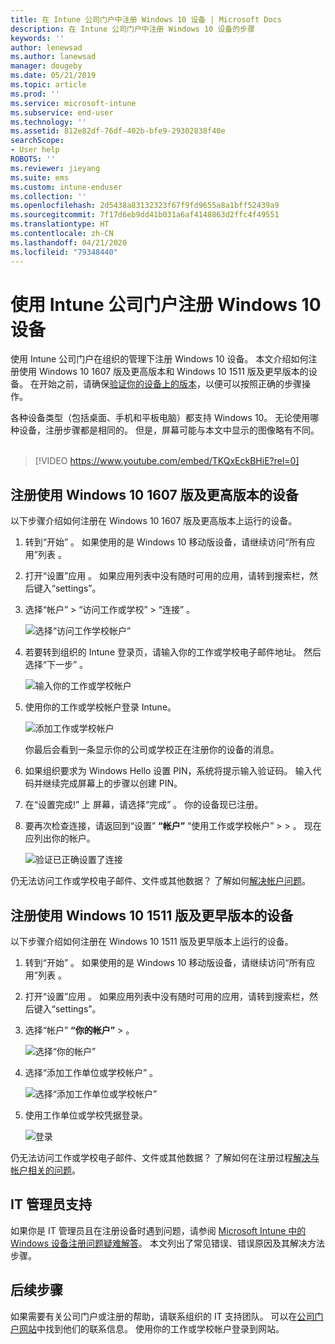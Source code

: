 ```yaml
---
title: 在 Intune 公司门户中注册 Windows 10 设备 | Microsoft Docs
description: 在 Intune 公司门户中注册 Windows 10 设备的步骤
keywords: ''
author: lenewsad
ms.author: lanewsad
manager: dougeby
ms.date: 05/21/2019
ms.topic: article
ms.prod: ''
ms.service: microsoft-intune
ms.subservice: end-user
ms.technology: ''
ms.assetid: 812e82df-76df-402b-bfe9-29302838f40e
searchScope:
- User help
ROBOTS: ''
ms.reviewer: jieyang
ms.suite: ems
ms.custom: intune-enduser
ms.collection: ''
ms.openlocfilehash: 2d5438a83132323f67f9fd9655a8a1bff52439a9
ms.sourcegitcommit: 7f17d6eb9dd41b031a6af4148863d2ffc4f49551
ms.translationtype: HT
ms.contentlocale: zh-CN
ms.lasthandoff: 04/21/2020
ms.locfileid: "79348440"
---
```

# <a name="enroll-windows-10-devices-with-intune-company-portal"></a>使用 Intune 公司门户注册 Windows 10 设备

使用 Intune 公司门户在组织的管理下注册 Windows 10 设备。 本文介绍如何注册使用 Windows 10 1607 版及更高版本和 Windows 10 1511 版及更早版本的设备。 在开始之前，请确保[验证你的设备上的版本](windows-enrollment-company-portal.md#find-windows-10-version-number)，以便可以按照正确的步骤操作。  

各种设备类型（包括桌面、手机和平板电脑）都支持 Windows 10。 无论使用哪种设备，注册步骤都是相同的。 但是，屏幕可能与本文中显示的图像略有不同。  
</br>
> [!VIDEO https://www.youtube.com/embed/TKQxEckBHiE?rel=0]

## <a name="enroll-windows-10-version-1607-and-later-device"></a>注册使用 Windows 10 1607 版及更高版本的设备 
以下步骤介绍如何注册在 Windows 10 1607 版及更高版本上运行的设备。  

1. 转到“开始”  。 如果使用的是 Windows 10 移动版设备，请继续访问“所有应用”列表  。

2. 打开“设置”应用  。 如果应用列表中没有随时可用的应用，请转到搜索栏，然后键入“settings”。

3. 选择“帐户”   > “访问工作或学校”   > “连接”  。  


    ![选择“访问工作学校帐户”](./media/w10-enroll-rs1-connect-to-work-or-school.png)  

4. 若要转到组织的 Intune 登录页，请输入你的工作或学校电子邮件地址。 然后选择“下一步”  。  


   ![输入你的工作或学校帐户](./media/w10-enroll-rs1-set-up-work-or-school-account.png)  

5. 使用你的工作或学校帐户登录 Intune。  


    ![添加工作或学校帐户](./media/w10-enroll-rs1-enter-your-credentials.png)  

    你最后会看到一条显示你的公司或学校正在注册你的设备的消息。

6. 如果组织要求为 Windows Hello 设置 PIN，系统将提示输入验证码。 输入代码并继续完成屏幕上的步骤以创建 PIN。  

7. 在“设置完成!”  上 屏幕，请选择“完成”  。 你的设备现已注册。  

8. 要再次检查连接，请返回到“设置” **“帐户”** “使用工作或学校帐户” >    >   。  现在应列出你的帐户。  


    ![验证已正确设置了连接](./media/w10-enroll-rs1-validate-successful-enrollment.png)  

仍无法访问工作或学校电子邮件、文件或其他数据？ 了解如何[解决帐户问题](troubleshoot-your-windows-10-device-windows.md#troubleshooting-steps-to-follow-if-you-see-access-work-or-school)。  

## <a name="enroll-windows-10-version-1511-and-earlier-device"></a>注册使用 Windows 10 1511 版及更早版本的设备  
以下步骤介绍如何注册在 Windows 10 1511 版及更早版本上运行的设备。  

1. 转到“开始”  。 如果使用的是 Windows 10 移动版设备，请继续访问“所有应用”列表  。

2. 打开“设置”应用  。 如果应用列表中没有随时可用的应用，请转到搜索栏，然后键入“settings”。

3. 选择“帐户” **“你的帐户”**  >   。  


    ![选择“你的帐户”](./media/W10-enroll-2-accounts-your-account.png)  

5. 选择“添加工作单位或学校帐户”  。  


    ![选择“添加工作单位或学校帐户”](./media/w10-enroll-3-add-work-school-acct.png)  

6. 使用工作单位或学校凭据登录。  


    ![登录](./media/W10-enroll-4-sign-in.png)  

仍无法访问工作或学校电子邮件、文件或其他数据？ 了解如何在注册过程[解决与帐户相关的问题](troubleshoot-your-windows-10-device-windows.md#troubleshooting-steps-to-follow-if-you-see-your-account)。  

## <a name="it-administrator-support"></a>IT 管理员支持   

如果你是 IT 管理员且在注册设备时遇到问题，请参阅 [Microsoft Intune 中的 Windows 设备注册问题疑难解答](https://support.microsoft.com/help/4469913)。 本文列出了常见错误、错误原因及其解决方法步骤。 

## <a name="next-steps"></a>后续步骤  
如果需要有关公司门户或注册的帮助，请联系组织的 IT 支持团队。 可以在[公司门户网站](https://go.microsoft.com/fwlink/?linkid=2010980)中找到他们的联系信息。 使用你的工作或学校帐户登录到网站。  

 

